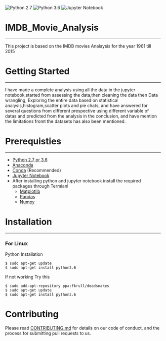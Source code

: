 ![Python 2.7](https://img.shields.io/badge/python-2.7-blue.svg)
![Python 3.6](https://img.shields.io/badge/python-3.6-blue.svg)
![Jupyter Notebook](https://img.shields.io/badge/Jupyter-Notebook-orange.svg)

# IMDB_Movie_Analysis
----------------------------
This project is based on the IMDB movies Analaysis for the year 1961 till 2015

# Getting Started 
----------------------------
I have made a complete analysis using all the data in the jupyter notebook,started from assessing the data,then cleaning the data
then Data wrangling, Exploring the entire data based on statistical analysis,histogram,scatter plots and pie chats, and have answered for several 
questions from different prespective using different variable of datas and predicted from the analysis in the conclusion,
and have mention the limitations fromt the datasets has also been mentioned.

# Prerequisties
----------------------------
* [Python 2.7 or 3.6](https://www.python.org/downloads/)
* [Anaconda](https://www.anaconda.com/download/#linux)
* [Conda](https://conda.io/docs/user-guide/install/index.html) (Recommended)
* [Jupyter Notebook](http://jupyter.readthedocs.io/en/latest/install.html)
* After installing python and jupyter notebook install the required packages through Termianl
  - [Matplotlib](https://matplotlib.org/faq/installing_faq.html)
  - [Pandas](https://pandas.pydata.org/pandas-docs/stable/install.html)
  - [Numpy](https://docs.scipy.org/doc/numpy-1.13.0/user/install.html)
 
# Installation 
---------------------------
### For Linux
Python Installation 

```
$ sudo apt-get update
$ sudo apt-get install python3.6
```
If not working Try this 

```
$ sudo add-apt-repository ppa:fkrull/deadsnakes
$ sudo apt-get update
$ sudo apt-get install python3.6
```
# Contributing

Please read [CONTRIBUTING.md](https://github.com/Hiteshsaai/IMDB_Movie_Analysis/blob/master/CONTRIBUTION.md) for details on our code of conduct, and the process for submitting pull requests to us.


